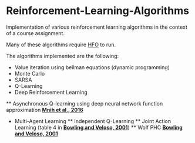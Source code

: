 # Reinforcement-Learning-Algorithms

Implementation of various reinforcement learning algorithms in the context of a course assignment.

Many of these algorithms require [HFO](https://github.com/LARG/HFO) to run.

The algorithms implemented are the following:
 
* Value iteration using bellman equations (dynamic programming)
* Monte Carlo
* SARSA
* Q-Learning
* Deep Reinforcement Learning

** Asynchronous Q-learning using deep neural network function approximation [**Mnih et al., 2016**](https://arxiv.org/pdf/1602.01783.pdf)

* Multi-Agent Learning
** Independent Q-Learning
** Joint Action Learning (table 4 in [**Bowling and Veloso, 2001**](http://www.cs.cmu.edu/~mmv/papers/02aij-mike.pdf))
** Wolf PHC [**Bowling and Veloso, 2001**](http://www.cs.cmu.edu/~mmv/papers/01ijcai-mike.pdf)
